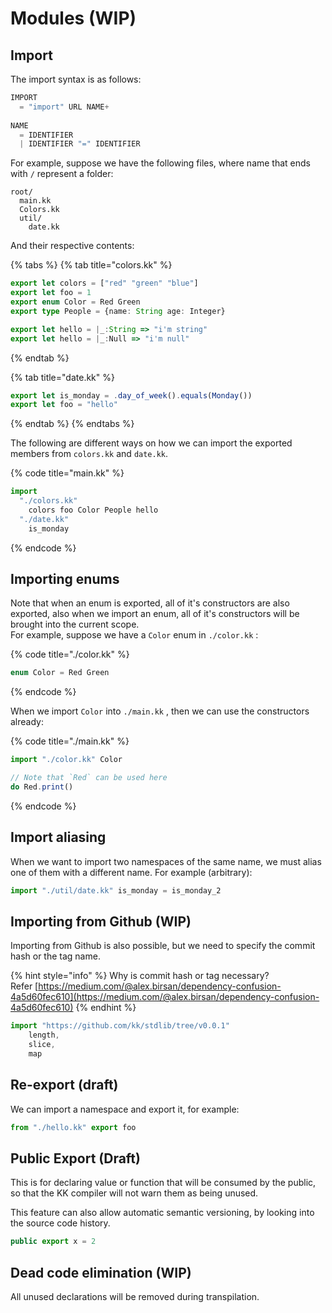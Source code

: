 # Modules \(WIP\)

## Import

The import syntax is as follows:

```c
IMPORT 
  = "import" URL NAME+
  
NAME
  = IDENTIFIER 
  | IDENTIFIER "=" IDENTIFIER
```

For example, suppose we have the following files, where name that ends with `/` represent a folder:

```text
root/
  main.kk
  Colors.kk
  util/
    date.kk
```

And their respective contents:

{% tabs %}
{% tab title="colors.kk" %}
```typescript
export let colors = ["red" "green" "blue"]
export let foo = 1
export enum Color = Red Green
export type People = {name: String age: Integer}

export let hello = |_:String => "i'm string"
export let hello = |_:Null => "i'm null"
```
{% endtab %}

{% tab title="date.kk" %}
```typescript
export let is_monday = .day_of_week().equals(Monday())
export let foo = "hello"
```
{% endtab %}
{% endtabs %}

The following are different ways on how we can import the exported members from `colors.kk` and `date.kk`.

{% code title="main.kk" %}
```typescript
import 
  "./colors.kk"
    colors foo Color People hello
  "./date.kk" 
    is_monday
```
{% endcode %}

## Importing enums

Note that when an enum is exported, all of it's constructors are also exported, also when we import an enum, all of it's constructors will be brought into the current scope.   
For example, suppose we have a `Color` enum in `./color.kk` :

{% code title="./color.kk" %}
```typescript
enum Color = Red Green
```
{% endcode %}

When we import `Color` into `./main.kk` , then we can use the constructors already:

{% code title="./main.kk" %}
```typescript
import "./color.kk" Color

// Note that `Red` can be used here
do Red.print()
```
{% endcode %}

## Import aliasing

When we want to import two namespaces of the same name, we must alias one of them with a different name. For example \(arbitrary\):

```typescript
import "./util/date.kk" is_monday = is_monday_2
```

## Importing from Github \(WIP\)

Importing from Github is also possible, but we need to specify the commit hash or the tag name.   


{% hint style="info" %}
Why is commit hash or tag necessary?  
Refer [https://medium.com/@alex.birsan/dependency-confusion-4a5d60fec610](https://medium.com/@alex.birsan/dependency-confusion-4a5d60fec610)
{% endhint %}

```typescript
import "https://github.com/kk/stdlib/tree/v0.0.1" 
    length,
    slice,
    map
```

## Re-export \(draft\)

We can import a namespace and export it, for example:

```typescript
from "./hello.kk" export foo
```

## Public Export \(Draft\)

This is for declaring value or function that will be consumed by the public, so that the KK compiler will not warn them as being unused.

This feature can also allow automatic semantic versioning, by looking into the source code history.

```typescript
public export x = 2
```

## Dead code elimination \(WIP\)

All unused declarations will be removed during transpilation.

